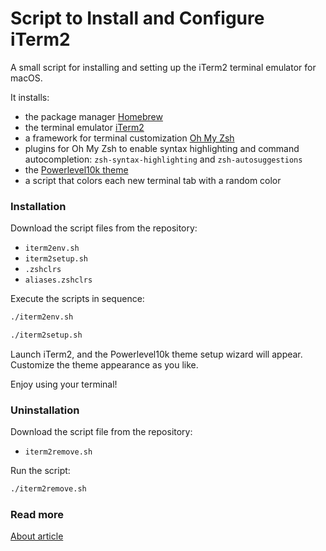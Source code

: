 # Script to Install and Configure iTerm2

A small script for installing and setting up the iTerm2 terminal emulator for macOS.

It installs:

- the package manager [Homebrew](https://brew.sh/)  
- the terminal emulator [iTerm2](https://iterm2.com/)  
- a framework for terminal customization [Oh My Zsh](https://ohmyz.sh/)  
- plugins for Oh My Zsh to enable syntax highlighting and command autocompletion: `zsh-syntax-highlighting` and `zsh-autosuggestions`  
- the [Powerlevel10k theme](https://github.com/romkatv/powerlevel10k?ysclid=m65h4nkmd8301628962)  
- a script that colors each new terminal tab with a random color  

### Installation

Download the script files from the repository:

- `iterm2env.sh`  
- `iterm2setup.sh`  
- `.zshclrs`  
- `aliases.zshclrs`  

Execute the scripts in sequence:

```bash
./iterm2env.sh
```

```bash
./iterm2setup.sh
```

Launch iTerm2, and the Powerlevel10k theme setup wizard will appear. Customize the theme appearance as you like.

Enjoy using your terminal!

### Uninstallation

Download the script file from the repository:

- `iterm2remove.sh`

Run the script:

```bash
./iterm2remove.sh
```

### Read more

[About article](https://medium.com/@tema.denisoff/customizing-iterm2-crafting-my-ideal-terminal-experience-46a4c53af6ec)
